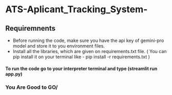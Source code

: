 # ATS-Aplicant_Tracking_System-

## Requiremnents
- Before running the code, make sure you have the api key of gemini-pro model and store it to you environment files.
- Install all the libraries, which are given on requirements.txt file.
  ( You can pip install it on your terminal like - pip install -r requirements.txt )
#### To run the code go to your interpreter terminal and type (streamlit run app.py)

 ### You Are Good to GO/
